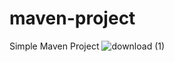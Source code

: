 # maven-project

Simple Maven Project
![download (1)](https://github.com/bijaygh/Devopsclass/assets/110768322/7baf8657-41b9-445b-861e-c2e7be4e0e8e)
